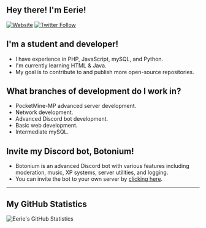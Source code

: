 ## Hey there! I'm Eerie!

[![Website](https://img.shields.io/website?label=https://eerie.ml&style=for-the-badge&url=https%3A%2F%2Fcodestackr.com)](https://eerie.ml)
[![Twitter Follow](https://img.shields.io/twitter/follow/EerieDev?color=1DA1F2&logo=twitter&style=for-the-badge)](https://twitter.com/intent/follow?original_referer=https%3A%2F%2Fgithub.com%2FEerieDev&screen_name=EerieDev)

## I'm a student and developer!

- I have experience in PHP, JavaScript, mySQL, and Python.
- I'm currently learning HTML & Java.
- My goal is to contribute to and publish more open-source repositories.

## What branches of development do I work in?

- PocketMine-MP advanced server development.
- Network development.
- Advanced Discord bot development.
- Basic web development.
- Intermediate mySQL.

## Invite my Discord bot, Botonium!

- Botonium is an advanced Discord bot with various features including moderation, music, XP systems, server utilities, and logging.
- You can invite the bot to your own server by [clicking here](https://discord.com/api/oauth2/authorize?client_id=734594027717918814&permissions=1022487158&scope=bot).

---

## My GitHub Statistics

<img align="left" alt="Eerie's GitHub Statistics" src="https://github-readme-stats.codestackr.vercel.app/api?username=EerieDev&show_icons=true&hide_border=true" />

[website]: https://eerie.ml
[course]: https://eerie.ml
[twitter]: https://twitter.com/EerieDev
[youtube]: https://youtube.com/EerieDev
